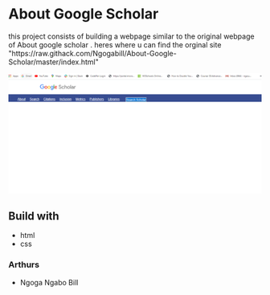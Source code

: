                         
<html>
<head>

</head>
<body>
<h1>About Google Scholar</h1></body>
<p>
this project consists of building a webpage similar to the original webpage of About google scholar .
heres where u can find the orginal site
"https://raw.githack.com/Ngogabill/About-Google-Scholar/master/index.html"
</p>
<img src="final.PNG">
<h2>Build with</h2>
<ul>
<li>html</li>
<li>css</li>
</ul>
<h3>Arthurs</h3>
<ul><li>Ngoga Ngabo Bill</li></ul>



</html>

    


